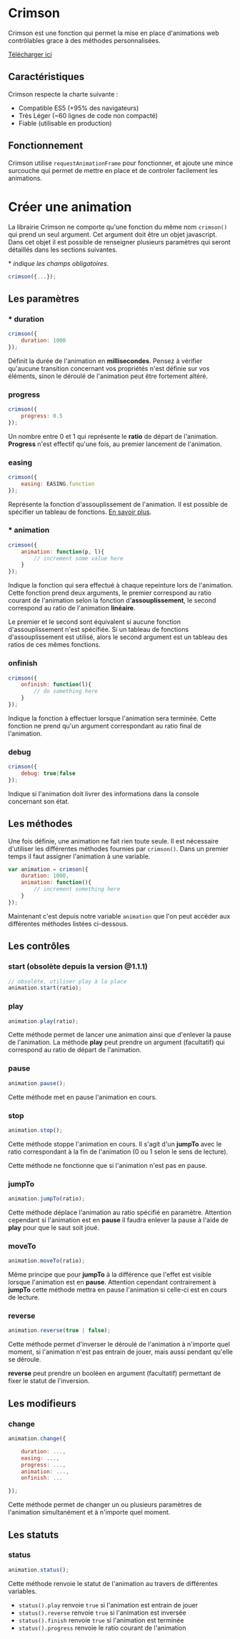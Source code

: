 # Crimson

Crimson est une fonction qui permet la mise en place d'animations web contrôlables grace à des méthodes personnalisées.

<a href="../lib/crimson.js" download>Télécharger ici</a>

## Caractéristiques

Crimson respecte la charte suivante :

- Compatible ES5 (+95% des navigateurs)
- Très Léger (~60 lignes de code non compacté)
- Fiable (utilisable en production)

## Fonctionnement

Crimson utilise `requestAnimationFrame` pour fonctionner, et ajoute une mince surcouche qui permet de mettre en place et de controler facilement les animations.

# Créer une animation

La librairie Crimson ne comporte qu'une fonction du même nom `crimson()` qui prend un seul argument. Cet argument doit être un objet javascript. Dans cet objet il est possible de renseigner plusieurs paramètres qui seront détaillés dans les sections suivantes.

\* *indique les champs obligatoires.*

```javascript
crimson({...});
```

## Les paramètres

### * duration

```javascript
crimson({
    duration: 1000
});
```

Définit la durée de l'animation en **millisecondes**.
Pensez à vérifier qu'aucune transition concernant vos propriétés n'est définie sur vos éléments, sinon le déroulé de l'animation peut être fortement altéré.

### progress

```javascript
crimson({
    progress: 0.5
});
```

Un nombre entre 0 et 1 qui représente le **ratio** de départ de l'animation.
**Progress** n'est effectif qu'une fois, au premier lancement de l'animation.

### easing
```javascript
crimson({
    easing: EASING.function
});
```

Représente la fonction d'assouplissement de l'animation.
Il est possible de spécifier un tableau de fonctions.
[En savoir plus](?page=easings).

### * animation

```javascript
crimson({
    animation: function(p, l){
        // increment some value here
    }
});
```

Indique la fonction qui sera effectué à chaque repeinture lors de l'animation. Cette fonction prend deux arguments, le premier correspond au ratio courant de l'animation selon la fonction d'**assouplissement**, le second correspond au ratio de l'animation **linéaire**.

Le premier et le second sont équivalent si aucune fonction d'assouplissement n'est spécifiée. Si un tableau de fonctions d'assouplissement est utilisé, alors le second argument est un tableau
des ratios de ces mêmes fonctions.

### onfinish
```javascript
crimson({
    onfinish: function(l){
        // do something here
    }
});
```

Indique la fonction à effectuer lorsque l'animation sera terminée. Cette fonction ne prend qu'un argument correspondant au ratio final de l'animation.

### debug
```javascript
crimson({
    debug: true|false
});
```

Indique si l'animation doit livrer des informations dans la console concernant son état.

## Les méthodes

Une fois définie, une animation ne fait rien toute seule. Il est nécessaire d'utiliser les différentes méthodes fournies par `crimson()`.
Dans un premier temps il faut assigner l'animation à une variable.

```javascript
var animation = crimson({
    duration: 1000,
    animation: function(){
        // increment something here
    }
});
```

Maintenant c'est depuis notre variable `animation` que l'on peut accéder aux différentes méthodes listées ci-dessous.

## Les contrôles

### start (obsolète depuis la version @1.1.1)

```javascript
// obsolète, utiliser play à la place
animation.start(ratio);
```

### play

```javascript
animation.play(ratio);
```

Cette méthode permet de lancer une animation ainsi que d'enlever la pause de l'animation.
La méthode **play** peut prendre un argument (facultatif) qui correspond au ratio de départ
de l'animation.

### pause

```javascript
animation.pause();
```

Cette méthode met en pause l'animation en cours.

### stop

```javascript
animation.stop();
```

Cette méthode stoppe l'animation en cours. Il s'agit d'un **jumpTo** avec le ratio
correspondant à la fin de l'animation (0 ou 1 selon le sens de lecture).

Cette méthode ne fonctionne que si l'animation n'est pas en pause.

### jumpTo

```javascript
animation.jumpTo(ratio);
```

Cette méthode déplace l'animation au ratio spécifié en paramètre.
Attention cependant si l'animation est en **pause** il faudra enlever la pause à l'aide
de **play** pour que le saut soit joué.

### moveTo

```javascript
animation.moveTo(ratio);
```

Même principe que pour **jumpTo** à la différence que l'effet est visible lorsque l'animation est
en **pause**.
Attention cependant contrairement à **jumpTo** cette méthode mettra en pause l'animation si celle-ci
est en cours de lecture.


### reverse

```javascript
animation.reverse(true | false);
```

Cette méthode permet d'inverser le déroulé de l'animation à n'importe quel moment,
si l'animation n'est pas entrain de jouer, mais aussi pendant qu'elle se déroule.

**reverse** peut prendre un booléen en argument (facultatif) permettant de fixer
le statut de l'inversion.

## Les modifieurs

### change

```javascript
animation.change({

    duration: ...,
    easing: ...,
    progress: ...,
    animation: ...,
    onfinish: ...

});
```

Cette méthode permet de changer un ou plusieurs paramètres de l'animation simultanément
et à n'importe quel moment.

## Les statuts

### status

```javascript
animation.status();
```

Cette méthode renvoie le statut de l'animation au travers de différentes variables.

- `status().play` renvoie `true` si l'animation est entrain de jouer
- `status().reverse` renvoie `true` si l'animation est inversée
- `status().finish` renvoie `true` si l'animation est terminée
- `status().progress` renvoie le ratio courant de l'animation